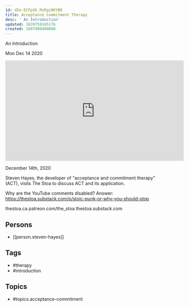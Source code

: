 ```yaml
---
id: d5e-ECFpSK_MzRgi0KYB0
title: Acceptance Commitment Therapy
desc: ' An Introduction'
updated: 1639759165176
created: 1607900400000
---
```



 An Introduction

Mon Dec 14 2020

<iframe width="560" height="315" src="https://www.youtube.com/embed/fc8VZWe4s7s" title="Acceptance Commitment Therapy: An Introduction w/ Steven Hayes" frameborder="0" allow="accelerometer; autoplay; clipboard-write; encrypted-media; gyroscope; picture-in-picture" allowfullscreen ></iframe>

December 14th, 2020

Steven Hayes, the developer of "acceptance and commitment therapy" (ACT), visits The Stoa to discuss ACT and its application.

Why are the YouTube comments disabled? Answer: https://thestoa.substack.com/p/stoic-punk-or-why-you-should-stop

thestoa.ca
patreon.com/the_stoa
thestoa.substack.com

## Persons

- [[person.steven-hayes]]

## Tags

- #therapy
- #introduction

## Topics

- #topics.acceptance-commitment

